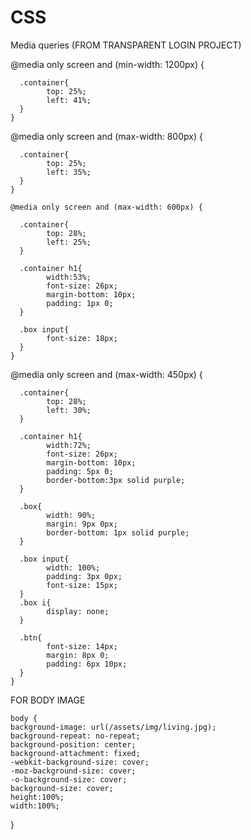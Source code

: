 # CSS

Media queries (FROM TRANSPARENT LOGIN PROJECT)




@media only screen  and (min-width: 1200px) {
      
      .container{
            top: 25%;
            left: 41%;
      }
    }

@media only screen and (max-width: 800px) {
      
      .container{
            top: 25%;
            left: 35%;
      }   
    }

    @media only screen and (max-width: 600px) {
      
      .container{
            top: 28%;
            left: 25%;
      }

      .container h1{
            width:53%;
            font-size: 26px;
            margin-bottom: 10px;
            padding: 1px 0;
      }

      .box input{
            font-size: 18px;
      }
    }
    
@media only screen and (max-width: 450px) {
      
      .container{
            top: 28%;
            left: 30%;
      }

      .container h1{
            width:72%;
            font-size: 26px;
            margin-bottom: 10px;
            padding: 5px 0;
            border-bottom:3px solid purple;
      }

      .box{
            width: 90%;
            margin: 9px 0px;
            border-bottom: 1px solid purple;
      }
      
      .box input{
            width: 100%;
            padding: 3px 0px;
            font-size: 15px;
      }
      .box i{
            display: none;
      }

      .btn{
            font-size: 14px;
            margin: 8px 0;
            padding: 6px 10px;
      }  
    }

    
    
  FOR BODY IMAGE
  
    body { 
    background-image: url(/assets/img/living.jpg); 
    background-repeat: no-repeat; 
    background-position: center;
    background-attachment: fixed;       
    -webkit-background-size: cover;
    -moz-background-size: cover;
    -o-background-size: cover;
    background-size: cover;
    height:100%;
    width:100%; 
}   
